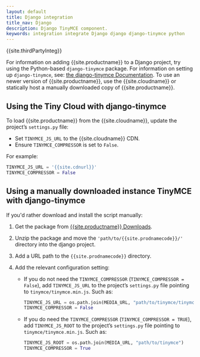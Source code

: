 ```yaml
---
layout: default
title: Django integration
title_nav: Django
description: Django TinyMCE component.
keywords: integration integrate Django django django-tinymce python
---
```


{{site.thirdPartyInteg}}

For information on adding {{site.productname}} to a Django project, try using the Python-based `django-tinymce` package. For information on setting up `django-tinymce`, see: [the django-tinymce Documentation](https://django-tinymce.readthedocs.io/en/latest/index.html).
To use an newer version of {{site.productname}}, use the {{site.cloudname}} or statically host a manually downloaded copy of {{site.productname}}.

## Using the Tiny Cloud with django-tinymce

To load {{site.productname}} from the {{site.cloudname}}, update the project’s `settings.py` file:

* Set `TINYMCE_JS_URL` to the {{site.cloudname}} CDN.
* Ensure `TINYMCE_COMPRESSOR` is set to `False`.

For example:

```py
TINYMCE_JS_URL = '{{site.cdnurl}}'
TINYMCE_COMPRESSOR = False
```

## Using a manually downloaded instance TinyMCE with django-tinymce

If you'd rather download and install the script manually:

1. Get the package from [{{site.productname}} Downloads]({{site.gettiny}}).
1. Unzip the package and move the `'path/to/{{site.prodnamecode}}/'` directory into the django project.
1. Add a URL path to the `{{site.prodnamecode}}` directory.
1. Add the relevant configuration setting:

    * If you do not need the `TINYMCE_COMPRESSOR` (`TINYMCE_COMPRESSOR = False`), add `TINYMCE_JS_URL` to the project’s `settings.py` file pointing to `tinymce/tinymce.min.js`.
        Such as:

        ```py
        TINYMCE_JS_URL = os.path.join(MEDIA_URL, "path/to/tinymce/tinymce.min.js")
        TINYMCE_COMPRESSOR = False
        ```

    *  If you do need the `TINYMCE_COMPRESSOR` (`TINYMCE_COMPRESSOR = TRUE`), add `TINYMCE_JS_ROOT` to the project’s `settings.py` file pointing to `tinymce/tinymce.min.js`.
        Such as:

        ```py
        TINYMCE_JS_ROOT = os.path.join(MEDIA_URL, "path/to/tinymce")
        TINYMCE_COMPRESSOR = True
        ```